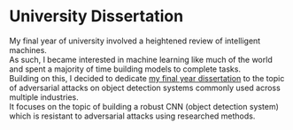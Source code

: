 # University Dissertation

My final year of university involved a heightened review of intelligent machines.  
As such, I became interested in machine learning like much of the world and spent a majority of time building models to complete tasks.  
Building on this, I decided to dedicate [my final year dissertation](https://github.com/JanThan/UniversityDissertation/blob/main/Final%20Year%20Dissertation.pdf) to the topic of adversarial attacks on object detection systems commonly used across multiple industries.  
It focuses on the topic of building a robust CNN (object detection system) which is resistant to adversarial attacks using researched methods.
